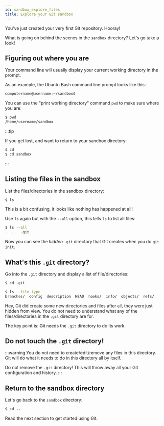 ```yaml
---
id: sandbox_explore_files
title: Explore your Git sandbox
---
```


You've just created your very first Git repository.
Hooray!

What is going on behind the scenes in the `sandbox` directory?
Let's go take a look!

## Figuring out where you are

Your command line will usually display your current working directory in the prompt.

As an example, the Ubuntu Bash command line prompt looks like this:
```bash
computername@username:~/sandbox$
```

You can use the "print working directory" command `pwd` to make sure where you are:

```bash
$ pwd
/home/username/sandbox
```

:::tip

If you get lost, and want to return to your sandbox directory:

```bash
$ cd
$ cd sandbox
```
:::

## Listing the files in the sandbox

List the files/directories in the sandbox directory:

```bash
$ ls
```

This is a bit confusing, it looks like nothing has happened at all!

Use `ls` again but with the `--all` option, this tells `ls` to list all files:

```bash
$ ls --all
.  ..  .git
```

Now you can see the _hidden_ `.git` directory that Git creates when you do `git init`.

## What's this `.git` directory?

Go into the `.git` directory and display a list of file/directories:

```bash
$ cd .git

$ ls --file-type
branches/  config  description  HEAD  hooks/  info/  objects/  refs/
```

Hey, Git did create some new directories and files after all, they were just hidden from view.
You do not need to understand what any of the files/directories in the `.git` directory are for.

The key point is: Git needs the `.git` directory to do its work.

## Do not touch the `.git` directory!

:::warning
You do not need to create/edit/remove any files in this directory.
Git will do what it needs to do in this directory all by itself.

Do not remove the `.git` directory!
This will throw away all your Git configuration and history.
:::

## Return to the sandbox directory

Let's go back to the `sandbox` directory:

```bash
$ cd ..
```

Read the next section to get started using Git.
